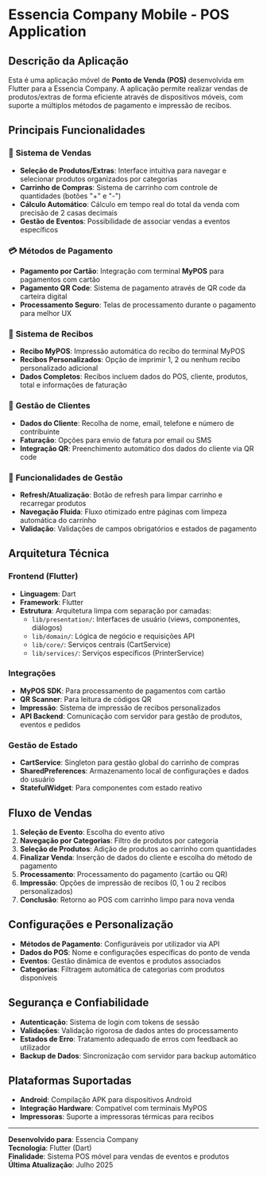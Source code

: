 # Essencia Company Mobile - POS Application

## Descrição da Aplicação

Esta é uma aplicação móvel de **Ponto de Venda (POS)** desenvolvida em Flutter para a Essencia Company. A aplicação permite realizar vendas de produtos/extras de forma eficiente através de dispositivos móveis, com suporte a múltiplos métodos de pagamento e impressão de recibos.

## Principais Funcionalidades

### 🛒 **Sistema de Vendas**
- **Seleção de Produtos/Extras**: Interface intuitiva para navegar e selecionar produtos organizados por categorias
- **Carrinho de Compras**: Sistema de carrinho com controle de quantidades (botões "+" e "-")
- **Cálculo Automático**: Cálculo em tempo real do total da venda com precisão de 2 casas decimais
- **Gestão de Eventos**: Possibilidade de associar vendas a eventos específicos

### 💳 **Métodos de Pagamento**
- **Pagamento por Cartão**: Integração com terminal **MyPOS** para pagamentos com cartão
- **Pagamento QR Code**: Sistema de pagamento através de QR code da carteira digital
- **Processamento Seguro**: Telas de processamento durante o pagamento para melhor UX

### 🧾 **Sistema de Recibos**
- **Recibo MyPOS**: Impressão automática do recibo do terminal MyPOS
- **Recibos Personalizados**: Opção de imprimir 1, 2 ou nenhum recibo personalizado adicional
- **Dados Completos**: Recibos incluem dados do POS, cliente, produtos, total e informações de faturação

### 👤 **Gestão de Clientes**
- **Dados do Cliente**: Recolha de nome, email, telefone e número de contribuinte
- **Faturação**: Opções para envio de fatura por email ou SMS
- **Integração QR**: Preenchimento automático dos dados do cliente via QR code

### 🔄 **Funcionalidades de Gestão**
- **Refresh/Atualização**: Botão de refresh para limpar carrinho e recarregar produtos
- **Navegação Fluida**: Fluxo otimizado entre páginas com limpeza automática do carrinho
- **Validação**: Validações de campos obrigatórios e estados de pagamento

## Arquitetura Técnica

### **Frontend (Flutter)**
- **Linguagem**: Dart
- **Framework**: Flutter
- **Estrutura**: Arquitetura limpa com separação por camadas:
  - `lib/presentation/`: Interfaces de usuário (views, componentes, diálogos)
  - `lib/domain/`: Lógica de negócio e requisições API
  - `lib/core/`: Serviços centrais (CartService)
  - `lib/services/`: Serviços específicos (PrinterService)

### **Integrações**
- **MyPOS SDK**: Para processamento de pagamentos com cartão
- **QR Scanner**: Para leitura de códigos QR
- **Impressão**: Sistema de impressão de recibos personalizados
- **API Backend**: Comunicação com servidor para gestão de produtos, eventos e pedidos

### **Gestão de Estado**
- **CartService**: Singleton para gestão global do carrinho de compras
- **SharedPreferences**: Armazenamento local de configurações e dados do usuário
- **StatefulWidget**: Para componentes com estado reativo

## Fluxo de Vendas

1. **Seleção de Evento**: Escolha do evento ativo
2. **Navegação por Categorias**: Filtro de produtos por categoria
3. **Seleção de Produtos**: Adição de produtos ao carrinho com quantidades
4. **Finalizar Venda**: Inserção de dados do cliente e escolha do método de pagamento
5. **Processamento**: Processamento do pagamento (cartão ou QR)
6. **Impressão**: Opções de impressão de recibos (0, 1 ou 2 recibos personalizados)
7. **Conclusão**: Retorno ao POS com carrinho limpo para nova venda

## Configurações e Personalização

- **Métodos de Pagamento**: Configuráveis por utilizador via API
- **Dados do POS**: Nome e configurações específicas do ponto de venda
- **Eventos**: Gestão dinâmica de eventos e produtos associados
- **Categorias**: Filtragem automática de categorias com produtos disponíveis

## Segurança e Confiabilidade

- **Autenticação**: Sistema de login com tokens de sessão
- **Validações**: Validação rigorosa de dados antes do processamento
- **Estados de Erro**: Tratamento adequado de erros com feedback ao utilizador
- **Backup de Dados**: Sincronização com servidor para backup automático

## Plataformas Suportadas

- **Android**: Compilação APK para dispositivos Android
- **Integração Hardware**: Compatível com terminais MyPOS
- **Impressoras**: Suporte a impressoras térmicas para recibos

---

**Desenvolvido para**: Essencia Company  
**Tecnologia**: Flutter (Dart)  
**Finalidade**: Sistema POS móvel para vendas de eventos e produtos  
**Última Atualização**: Julho 2025
